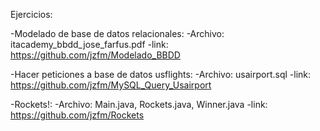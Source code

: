 Ejercicios:

-Modelado de base de datos relacionales: 
    -Archivo: itacademy_bbdd_jose_farfus.pdf
    -link: https://github.com/jzfm/Modelado_BBDD

-Hacer peticiones a base de datos usflights:
    -Archivo: usairport.sql
    -link: https://github.com/jzfm/MySQL_Query_Usairport

-Rockets!:
    -Archivo: Main.java, Rockets.java, Winner.java
    -link: https://github.com/jzfm/Rockets